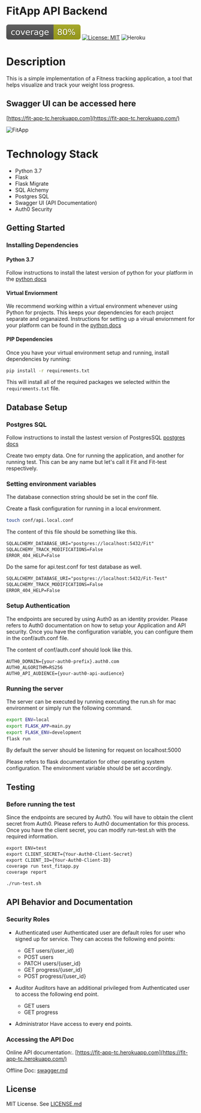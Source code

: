 # FitApp API Backend

![coverage](coverage.svg)
[![License: MIT](https://img.shields.io/badge/License-MIT-yellow.svg)](https://opensource.org/licenses/MIT)
![Heroku](https://heroku-badge.herokuapp.com/?app=fit-app-tc)

# Description

This is a simple implementation of a Fitness tracking application, a tool that helps visualize and track your weight loss progress. 

## Swagger UI  can be accessed here
[https://fit-app-tc.herokuapp.com](https://fit-app-tc.herokuapp.com/)

![FitApp](banner.gif)

# Technology Stack

- Python 3.7
- Flask
- Flask Migrate
- SQL Alchemy
- Postgres SQL
- Swagger UI (API Documentation)
- Auth0 Security

## Getting Started

### Installing Dependencies

#### Python 3.7

Follow instructions to install the latest version of python for your platform in the [python docs](https://docs.python.org/3/using/unix.html#getting-and-installing-the-latest-version-of-python)

#### Virtual Enviornment

We recommend working within a virtual environment whenever using Python for projects. This keeps your dependencies for each project separate and organaized. Instructions for setting up a virual enviornment for your platform can be found in the [python docs](https://packaging.python.org/guides/installing-using-pip-and-virtual-environments/)

#### PIP Dependencies

Once you have your virtual environment setup and running, install dependencies by running:

```bash
pip install -r requirements.txt
```

This will install all of the required packages we selected within the `requirements.txt` file.

## Database Setup

### Postgres SQL
Follow instructions to install the lastest version of PostgresSQL [postgres docs](https://wiki.postgresql.org/wiki/Detailed_installation_guides)

Create two empty data. One for running the application, and another for running test. This can be any name but let's call it Fit and Fit-test respectively. 

### Setting environment variables

The database connection string should be set in the conf file.

Create a flask configuration for running in a local environment.
```bash
touch conf/api.local.conf
```

The content of this file should be something like this.
```
SQLALCHEMY_DATABASE_URI="postgres://localhost:5432/Fit"
SQLALCHEMY_TRACK_MODIFICATIONS=False
ERROR_404_HELP=False
```

Do the same for api.test.conf for test database as well.
```
SQLALCHEMY_DATABASE_URI="postgres://localhost:5432/Fit-Test"
SQLALCHEMY_TRACK_MODIFICATIONS=False
ERROR_404_HELP=False
```

### Setup Authentication 

The endpoints are secured by using Auth0 as an identity provider. Please refers to Auth0 documentation on how to setup your Application and API security.
Once you have the configuration variable, you can configure them in the conf/auth.conf file.

The content of conf/auth.conf should look like this.
```
AUTH0_DOMAIN={your-auth0-prefix}.auth0.com
AUTH0_ALGORITHM=RS256
AUTH0_API_AUDIENCE={your-auth0-api-audience}
```

### Running the server

The server can be executed by running executing the run.sh for mac environment or simply run the following command.
```bash
export ENV=local
export FLASK_APP=main.py
export FLASK_ENV=development
flask run
```

By default the server should be listening for request on localhost:5000

Please refers to flask documentation for other operating system configuration. The environment variable should be set accordingly.

## Testing

### Before running the test

Since the endpoints are secured by Auth0. You will have to obtain the client secret from Auth0. Please refers to Auth0 documentation for this process.
Once you have the client secret, you can modify run-test.sh with the required information.

```
export ENV=test
export CLIENT_SECRET={Your-Auth0-Client-Secret}
export CLIENT_ID={Your-Auth0-Client-ID}
coverage run test_fitapp.py
coverage report
```

```bash
./run-test.sh
```


## API Behavior and Documentation

### Security Roles
 - Authenticated user
    Authenticated user are default roles for user who signed up for service.
    They can access the following end points:
    - GET users/{user_id}
    - POST users    
    - PATCH users/{user_id}
    - GET progress/{user_id}
    - POST progress/{user_id}
    
 - Auditor
    Auditors have an additional privileged from Authenticated user to access the following end point.
    - GET users
    - GET progress
    
 - Administrator
    Have access to every end points.
    
### Accessing the API Doc

Online API documentation:. 
[https://fit-app-tc.herokuapp.com](https://fit-app-tc.herokuapp.com/)

Offline Doc:
[swagger.md](swagger.md)




## License

MIT License. See [LICENSE.md](LICENSE.md)





